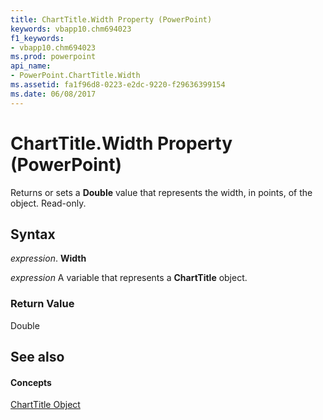 ```yaml
---
title: ChartTitle.Width Property (PowerPoint)
keywords: vbapp10.chm694023
f1_keywords:
- vbapp10.chm694023
ms.prod: powerpoint
api_name:
- PowerPoint.ChartTitle.Width
ms.assetid: fa1f96d8-0223-e2dc-9220-f29636399154
ms.date: 06/08/2017
---
```



# ChartTitle.Width Property (PowerPoint)

Returns or sets a  **Double** value that represents the width, in points, of the object. Read-only.


## Syntax

 _expression_. **Width**

 _expression_ A variable that represents a **ChartTitle** object.


### Return Value

Double


## See also


#### Concepts


[ChartTitle Object](PowerPoint.ChartTitle.md)

